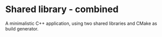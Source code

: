 # Shared library - combined
A minimalistic C++ application, using two shared libraries and CMake as build generator.
